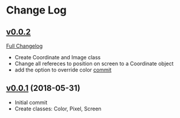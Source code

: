 # Change Log

## [v0.0.2](https://github.com/azime/Epoch/tree/v0.0.2)
[Full Changelog](https://github.com/azimex/Epoch/compare/v0.0.1...HEAD)
-	Create Coordinate and Image class
-	Change all refereces to position on screen to a Coordinate object
-	add the option to override color [commit](476289764c19)

## [v0.0.1](https://github.com/azimex/Epoch/tree/v0.0.1) (2018-05-31)
-	Initial commit
-	Create classes: Color, Pixel, Screen
